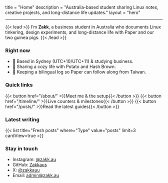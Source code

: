 title = "Home"
description = "Australia-based student sharing Linux notes, creative projects, and long-distance life updates."
layout = "hero"

---

{{< lead >}}
I’m **Zakk**, a business student in Australia who documents Linux tinkering, design experiments, and long-distance life with Paper and our two guinea pigs.
{{< /lead >}}

### Right now
- 📍 Based in Sydney (UTC+10/UTC+11) & studying business.
- 🐹 Sharing a cozy life with Potato and Hash Brown.
- 💌 Keeping a bilingual log so Paper can follow along from Taiwan.

### Quick links
{{< button href="/about/" >}}Meet me & the setup{{< /button >}}
{{< button href="/timeline/" >}}Live counters & milestones{{< /button >}}
{{< button href="/posts/" >}}Read the latest guides{{< /button >}}

### Latest writing
{{< list title="Fresh posts" where="Type" value="posts" limit=3 cardView=true >}}

### Stay in touch
- Instagram: [@zakk.au](https://www.instagram.com/zakk.au/)
- GitHub: [Zakkaus](https://github.com/Zakkaus)
- X: [@zakkauu](https://x.com/zakkauu)
- Email: [admin@zakk.au](mailto:admin@zakk.au)

